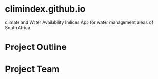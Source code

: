 # climindex.github.io
climate and Water Availability Indices App for water management areas of South Africa
# Project Outline

# Project Team

